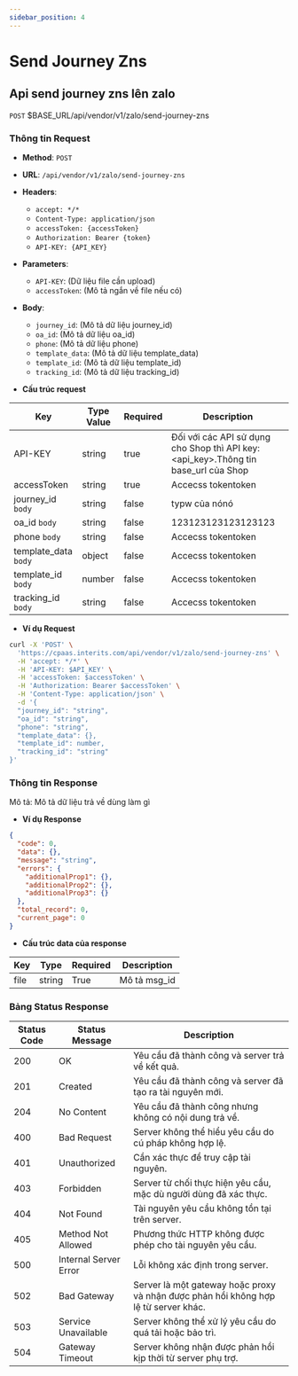 ```yaml
---
sidebar_position: 4
---
```


# Send Journey Zns

## Api send journey zns lên zalo

`POST` $BASE_URL/api/vendor/v1/zalo/send-journey-zns

### Thông tin Request

- **Method**: `POST`
- **URL**: `/api/vendor/v1/zalo/send-journey-zns`
- **Headers**: 
  - `accept: */*`
  - `Content-Type: application/json`
  - `accessToken: {accessToken}`
  - `Authorization: Bearer {token}`
  - `API-KEY: {API_KEY}`
- **Parameters**:
  - `API-KEY`: (Dữ liệu file cần upload)
  - `accessToken`: (Mô tả ngắn về file nếu có)
- **Body**:
  - `journey_id`: (Mô tả dữ liệu journey_id)
  - `oa_id`: (Mô tả dữ liệu oa_id)
  - `phone`: (Mô tả dữ liệu phone)
  - `template_data`: (Mô tả dữ liệu template_data)
  - `template_id`: (Mô tả dữ liệu template_id)
  - `tracking_id`: (Mô tả dữ liệu tracking_id)

- **Cấu trúc request**

| Key          | Type Value            |     Required    | Description   |
|------------- |-----------------------|-----------------|---------------               |
| API-KEY       | string                | true            |    Đối với các API sử dụng cho Shop thì API key:<api_key>.Thông tin base_url của Shop         |
| accessToken   | string                | true            |    Accecss tokentoken           |
| journey_id `body`         | string                | false            |     typw của nónó          |
| oa_id `body`         | string                | false            |      123123123123123123         |
| phone `body`        | string          | false            |    Accecss tokentoken           |
| template_data `body`        | object          | false            |    Accecss tokentoken           |
| template_id `body`        | number          | false            |    Accecss tokentoken           |
| tracking_id `body`        | string          | false            |    Accecss tokentoken           |

- **Ví dụ Request**

```bash
curl -X 'POST' \
  'https://cpaas.interits.com/api/vendor/v1/zalo/send-journey-zns' \
  -H 'accept: */*' \
  -H 'API-KEY: $API_KEY' \
  -H 'accessToken: $accessToken' \
  -H 'Authorization: Bearer $accessToken' \
  -H 'Content-Type: application/json' \
  -d '{
  "journey_id": "string",
  "oa_id": "string",
  "phone": "string",
  "template_data": {},
  "template_id": number,
  "tracking_id": "string"
}'
```

### Thông tin Response

Mô tả: Mô tả dữ liệu trả về dùng làm gì 

- **Ví dụ Response**

```json
{
  "code": 0,
  "data": {},
  "message": "string",
  "errors": {
    "additionalProp1": {},
    "additionalProp2": {},
    "additionalProp3": {}
  },
  "total_record": 0,
  "current_page": 0
}
```

- **Cấu trúc data của response**

| Key        | Type            |     Required    | Description       |
|------------- |-----------------|-----------------|-------------------|
| file         | string          | True            |    Mô tả msg_id   |

### Bảng Status Response

| Status Code | Status Message            | Description                                                                 |
|-------------|---------------------------|-----------------------------------------------------------------------------|
| 200         | OK                        | Yêu cầu đã thành công và server trả về kết quả.                           |
| 201         | Created                   | Yêu cầu đã thành công và server đã tạo ra tài nguyên mới.                  |
| 204         | No Content                | Yêu cầu đã thành công nhưng không có nội dung trả về.                      |
| 400         | Bad Request               | Server không thể hiểu yêu cầu do cú pháp không hợp lệ.                    |
| 401         | Unauthorized              | Cần xác thực để truy cập tài nguyên.                                       |
| 403         | Forbidden                 | Server từ chối thực hiện yêu cầu, mặc dù người dùng đã xác thực.           |
| 404         | Not Found                 | Tài nguyên yêu cầu không tồn tại trên server.                              |
| 405         | Method Not Allowed         | Phương thức HTTP không được phép cho tài nguyên yêu cầu.                   |
| 500         | Internal Server Error     | Lỗi không xác định trong server.                                            |
| 502         | Bad Gateway               | Server là một gateway hoặc proxy và nhận được phản hồi không hợp lệ từ server khác. |
| 503         | Service Unavailable       | Server không thể xử lý yêu cầu do quá tải hoặc bảo trì.                    |
| 504         | Gateway Timeout           | Server không nhận được phản hồi kịp thời từ server phụ trợ.                |



